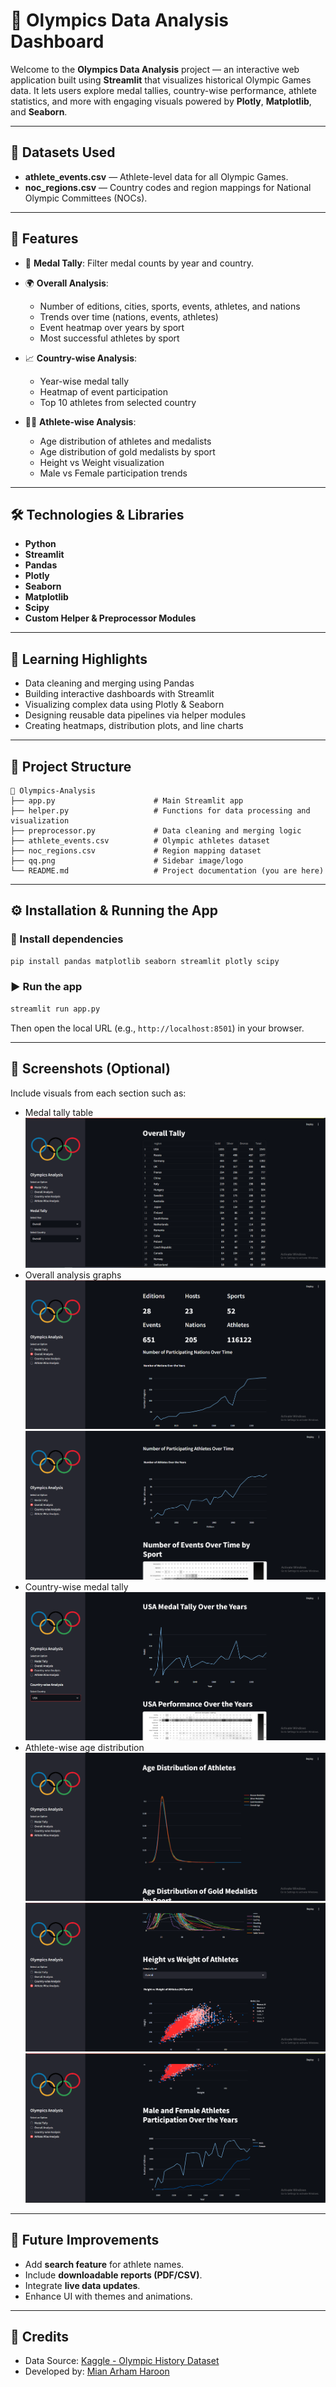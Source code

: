 # 🏅 Olympics Data Analysis Dashboard

Welcome to the **Olympics Data Analysis** project — an interactive web application built using **Streamlit** that visualizes historical Olympic Games data. It lets users explore medal tallies, country-wise performance, athlete statistics, and more with engaging visuals powered by **Plotly**, **Matplotlib**, and **Seaborn**.

---

## 📂 Datasets Used

* **athlete\_events.csv** — Athlete-level data for all Olympic Games.
* **noc\_regions.csv** — Country codes and region mappings for National Olympic Committees (NOCs).

---

## 🚀 Features

* 🎯 **Medal Tally**: Filter medal counts by year and country.
* 🌍 **Overall Analysis**:

  * Number of editions, cities, sports, events, athletes, and nations
  * Trends over time (nations, events, athletes)
  * Event heatmap over years by sport
  * Most successful athletes by sport
* 📈 **Country-wise Analysis**:

  * Year-wise medal tally
  * Heatmap of event participation
  * Top 10 athletes from selected country
* 🧍‍♂️ **Athlete-wise Analysis**:

  * Age distribution of athletes and medalists
  * Age distribution of gold medalists by sport
  * Height vs Weight visualization
  * Male vs Female participation trends

---

## 🛠️ Technologies & Libraries

* **Python**
* **Streamlit**
* **Pandas**
* **Plotly**
* **Seaborn**
* **Matplotlib**
* **Scipy**
* **Custom Helper & Preprocessor Modules**

---

## 🧠 Learning Highlights

* Data cleaning and merging using Pandas
* Building interactive dashboards with Streamlit
* Visualizing complex data using Plotly & Seaborn
* Designing reusable data pipelines via helper modules
* Creating heatmaps, distribution plots, and line charts

---

## 📁 Project Structure

```
📁 Olympics-Analysis
├── app.py                      # Main Streamlit app
├── helper.py                   # Functions for data processing and visualization
├── preprocessor.py             # Data cleaning and merging logic
├── athlete_events.csv          # Olympic athletes dataset
├── noc_regions.csv             # Region mapping dataset
├── qq.png                      # Sidebar image/logo
└── README.md                   # Project documentation (you are here)
```

---

## ⚙️ Installation & Running the App

### 🔧 Install dependencies

```bash
pip install pandas matplotlib seaborn streamlit plotly scipy
```

### ▶️ Run the app

```bash
streamlit run app.py
```

Then open the local URL (e.g., `http://localhost:8501`) in your browser.

---

## 📸 Screenshots (Optional)

Include visuals from each section such as:

* Medal tally table
![Medal Tally](ss/s1.png)
* Overall analysis graphs
![Overall Analysis](ss/s2.png)
![Overall Analysis](ss/s3.png)
* Country-wise medal tally
![Country-wise Medal Tally](ss/s4.png)
* Athlete-wise age distribution
![Athlete Age Distribution](ss/s5.png)
![Athlete Height vs Weight](ss/s6.png)
![Male vs Female Participation](ss/s7.png)


---

## 🚧 Future Improvements

* Add **search feature** for athlete names.
* Include **downloadable reports (PDF/CSV)**.
* Integrate **live data updates**.
* Enhance UI with themes and animations.

---

## 🙌 Credits

* Data Source: [Kaggle - Olympic History Dataset](https://www.kaggle.com/datasets/heesoo37/120-years-of-olympic-history-athletes-and-results)
* Developed by: [Mian Arham Haroon](https://www.linkedin.com/in/mian-arham-haroon)
